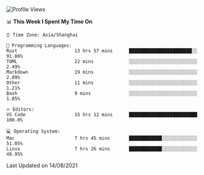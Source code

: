 <!--START_SECTION:waka-->
![Profile Views](http://img.shields.io/badge/Profile%20Views-4-blue)

📊 **This Week I Spent My Time On** 

```text
⌚︎ Time Zone: Asia/Shanghai

💬 Programming Languages: 
Rust                     13 hrs 57 mins      ███████████████████████░░   91.86% 
TOML                     22 mins             ░░░░░░░░░░░░░░░░░░░░░░░░░   2.49% 
Markdown                 19 mins             ░░░░░░░░░░░░░░░░░░░░░░░░░   2.09% 
Other                    11 mins             ░░░░░░░░░░░░░░░░░░░░░░░░░   1.21% 
Bash                     9 mins              ░░░░░░░░░░░░░░░░░░░░░░░░░   1.05%

🔥 Editors: 
VS Code                  15 hrs 12 mins      █████████████████████████   100.0%

💻 Operating System: 
Mac                      7 hrs 45 mins       ████████████░░░░░░░░░░░░░   51.05% 
Linux                    7 hrs 26 mins       ████████████░░░░░░░░░░░░░   48.95%

```


 Last Updated on 14/08/2021
<!--END_SECTION:waka-->
